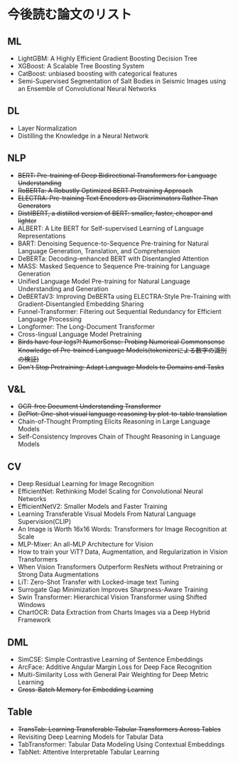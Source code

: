 # 今後読む論文のリスト

## ML
* LightGBM: A Highly Efficient Gradient Boosting Decision Tree
* XGBoost: A Scalable Tree Boosting System
* CatBoost: unbiased boosting with categorical features
* Semi-Supervised Segmentation of Salt Bodies in Seismic Images using an Ensemble of Convolutional Neural Networks

## DL
* Layer Normalization
* Distilling the Knowledge in a Neural Network

## NLP
* ~~BERT: Pre-training of Deep Bidirectional Transformers for Language Understanding~~
* ~~RoBERTa: A Robustly Optimized BERT Pretraining Approach~~
* ~~ELECTRA: Pre-training Text Encoders as Discriminators Rather Than Generators~~
* ~~DistilBERT, a distilled version of BERT: smaller, faster, cheaper and lighter~~
* ALBERT: A Lite BERT for Self-supervised Learning of Language Representations
* BART: Denoising Sequence-to-Sequence Pre-training for Natural Language Generation, Translation, and Comprehension
* DeBERTa: Decoding-enhanced BERT with Disentangled Attention
* MASS: Masked Sequence to Sequence Pre-training for Language Generation
* Unified Language Model Pre-training for Natural Language Understanding and Generation
* DeBERTaV3: Improving DeBERTa using ELECTRA-Style Pre-Training with Gradient-Disentangled Embedding Sharing
* Funnel-Transformer: Filtering out Sequential Redundancy for Efficient Language Processing
* Longformer: The Long-Document Transformer
* Cross-lingual Language Model Pretraining
* ~~Birds have four legs?! NumerSense: Probing Numerical Commonsense Knowledge of Pre-trained Language Models(tokenizerによる数字の識別の検証)~~
* ~~Don't Stop Pretraining: Adapt Language Models to Domains and Tasks~~
## V&L
* ~~OCR-free Document Understanding Transformer~~
* ~~DePlot: One-shot visual language reasoning by plot-to-table translation~~
* Chain-of-Thought Prompting Elicits Reasoning in Large Language Models
* Self-Consistency Improves Chain of Thought Reasoning in Language Models
## CV
* Deep Residual Learning for Image Recognition
* EfficientNet: Rethinking Model Scaling for Convolutional Neural Networks
* EfficientNetV2: Smaller Models and Faster Training
* Learning Transferable Visual Models From Natural Language Supervision(CLIP)
* An Image is Worth 16x16 Words: Transformers for Image Recognition at Scale
* MLP-Mixer: An all-MLP Architecture for Vision
* How to train your ViT? Data, Augmentation, and Regularization in Vision Transformers
* When Vision Transformers Outperform ResNets without Pretraining or Strong Data Augmentations
* LiT: Zero-Shot Transfer with Locked-image text Tuning
* Surrogate Gap Minimization Improves Sharpness-Aware Training
* Swin Transformer: Hierarchical Vision Transformer using Shifted Windows
* ChartOCR: Data Extraction from Charts Images via a Deep Hybrid Framework
## DML
* SimCSE: Simple Contrastive Learning of Sentence Embeddings
* ArcFace: Additive Angular Margin Loss for Deep Face Recognition
* Multi-Similarity Loss with General Pair Weighting for Deep Metric Learning
* ~~Cross-Batch Memory for Embedding Learning~~

## Table
* ~~TransTab: Learning Transferable Tabular Transformers Across Tables~~
* Revisiting Deep Learning Models for Tabular Data
* TabTransformer: Tabular Data Modeling Using Contextual Embeddings
* TabNet: Attentive Interpretable Tabular Learning